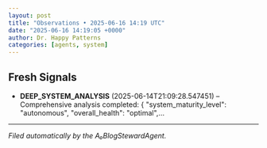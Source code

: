 ```yaml
---
layout: post
title: "Observations • 2025-06-16 14:19 UTC"
date: "2025-06-16 14:19:05 +0000"
author: Dr. Happy Patterns
categories: [agents, system]
---
```


## Fresh Signals

* **DEEP_SYSTEM_ANALYSIS** (2025-06-14T21:09:28.547451) – Comprehensive analysis completed: { "system_maturity_level": "autonomous", "overall_health": "optimal",…

---

*Filed automatically by the A₀BlogStewardAgent.*
